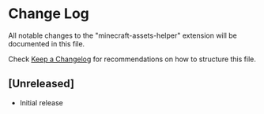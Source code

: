 # Change Log

All notable changes to the "minecraft-assets-helper" extension will be documented in this file.

Check [Keep a Changelog](http://keepachangelog.com/) for recommendations on how to structure this file.

## [Unreleased]

- Initial release